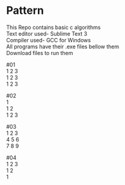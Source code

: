 # Pattern  
This Repo contains basic c algorithms  
Text editor used- Sublime Text 3   
Compiler used- GCC for Windows  
All programs have their .exe files bellow them  
Download files to run them   


#01  
1 2 3  
1 2 3   
1 2 3  


#02  
1  
1 2  
1 2 3   


#03  
1 2 3  
4 5 6   
7 8 9  


#04  
1 2 3   
1 2  
1  
  
